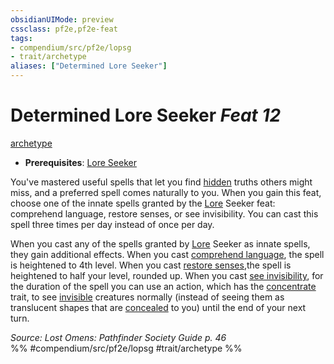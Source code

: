 ```yaml
---
obsidianUIMode: preview
cssclass: pf2e,pf2e-feat
tags:
- compendium/src/pf2e/lopsg
- trait/archetype
aliases: ["Determined Lore Seeker"]
---
```

# Determined Lore Seeker  *Feat 12*  
[archetype](rules/traits/archetype.md)  

- **Prerequisites**: [Lore Seeker](compendium/feats/lore-seeker-locg.md)

You've mastered useful spells that let you find [hidden](rules/conditions.md#Hidden) truths others might miss, and a preferred spell comes naturally to you. When you gain this feat, choose one of the innate spells granted by the [Lore](compendium/skills.md#Lore) Seeker feat: comprehend language, restore senses, or see invisibility. You can cast this spell three times per day instead of once per day.

When you cast any of the spells granted by [Lore](compendium/skills.md#Lore) Seeker as innate spells, they gain additional effects. When you cast [comprehend language](compendium/spells/comprehend-language.md), the spell is heightened to 4th level. When you cast [restore senses](compendium/spells/restore-senses.md),the spell is heightened to half your level, rounded up. When you cast [see invisibility](compendium/spells/see-invisibility.md), for the duration of the spell you can use an action, which has the [concentrate](rules/traits/concentrate.md) trait, to see [invisible](rules/conditions.md#Invisible) creatures normally (instead of seeing them as translucent shapes that are [concealed](rules/conditions.md#Concealed) to you) until the end of your next turn.

*Source: Lost Omens: Pathfinder Society Guide p. 46*  
%% #compendium/src/pf2e/lopsg #trait/archetype %%